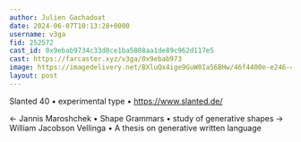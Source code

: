 ```yaml
---
author: Julien Gachadoat
date: 2024-06-07T10:13:28+0000
username: v3ga
fid: 252572
cast_id: 0x9ebab9734c33d8ce1ba5808aa1de89c962d117e5
cast: https://farcaster.xyz/v3ga/0x9ebab973
image: https://imagedelivery.net/BXluQx4ige9GuW0Ia56BHw/46f4400e-e246-4eaf-1764-059a3c97c500/original
layout: post
---
```


Slanted 40 • experimental type • https://www.slanted.de/

← Jannis Maroshchek • Shape Grammars • study of generative shapes
→ William Jacobson Vellinga • A thesis on generative written language

<img src='https://imagedelivery.net/BXluQx4ige9GuW0Ia56BHw/46f4400e-e246-4eaf-1764-059a3c97c500/original' alt='' referrerpolicy='no-referrer'/>
<img src='https://imagedelivery.net/BXluQx4ige9GuW0Ia56BHw/5e0db1e3-bf8a-41ed-5bdc-9b87b635ba00/original' alt='' referrerpolicy='no-referrer'/>
